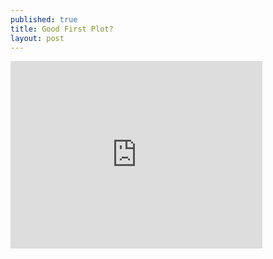 ```yaml
---
published: true
title: Good First Plot?
layout: post
---
```

<iframe width="80%" height="300" frameborder="0" scrolling="no" src="https://plot.ly/~maegul/44.embed"></iframe>